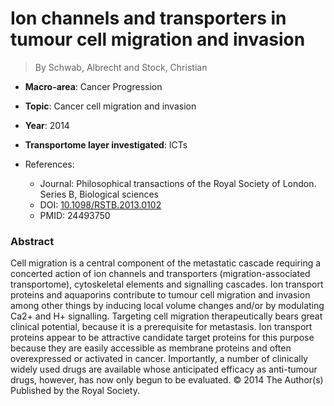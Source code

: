 # Ion channels and transporters in tumour cell migration and invasion

> By Schwab, Albrecht and Stock, Christian

- **Macro-area**: Cancer Progression
- **Topic**: Cancer cell migration and invasion
- **Year**: 2014
- **Transportome layer investigated**: ICTs

- References:
  - Journal: Philosophical transactions of the Royal Society of London. Series B, Biological sciences
  - DOI: [10.1098/RSTB.2013.0102](https://doi.org/10.1098/RSTB.2013.0102)
  - PMID: 24493750

### Abstract

Cell migration is a central component of the metastatic cascade requiring a concerted action of ion channels and transporters (migration-associated transportome), cytoskeletal elements and signalling cascades. Ion transport proteins and aquaporins contribute to tumour cell migration and invasion among other things by inducing local volume changes and/or by modulating Ca2+ and H+ signalling. Targeting cell migration therapeutically bears great clinical potential, because it is a prerequisite for metastasis. Ion transport proteins appear to be attractive candidate target proteins for this purpose because they are easily accessible as membrane proteins and often overexpressed or activated in cancer. Importantly, a number of clinically widely used drugs are available whose anticipated efficacy as anti-tumour drugs, however, has now only begun to be evaluated. © 2014 The Author(s) Published by the Royal Society.
